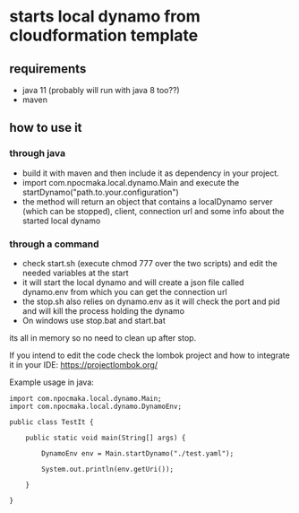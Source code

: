# starts local dynamo from cloudformation template

## requirements

- java 11 (probably will run with java 8 too??)
- maven

## how to use it

### through java
- build it with maven and then include it as dependency in your project.
- import com.npocmaka.local.dynamo.Main and execute the startDynamo("path.to.your.configuration")
- the method will return an object that contains a localDynamo server (which can be stopped), client, connection url and some info about the started local dynamo

### through a command
- check start.sh (execute chmod 777 over the two scripts) and edit the needed variables at the start
- it will start the local dynamo and will create a json file called dynamo.env from which you can get the connection url
- the stop.sh also relies on dynamo.env as it will check the port and pid and will kill the process holding the dynamo
- On windows use stop.bat and start.bat


its all in memory so no need to clean up after stop.


If you intend to edit the code check the lombok project and how to integrate it in your IDE: https://projectlombok.org/



Example usage in java:


	import com.npocmaka.local.dynamo.Main;
	import com.npocmaka.local.dynamo.DynamoEnv;

	public class TestIt {

		public static void main(String[] args) {
			
			DynamoEnv env = Main.startDynamo("./test.yaml");
			
			System.out.println(env.getUri());

		}

	}

